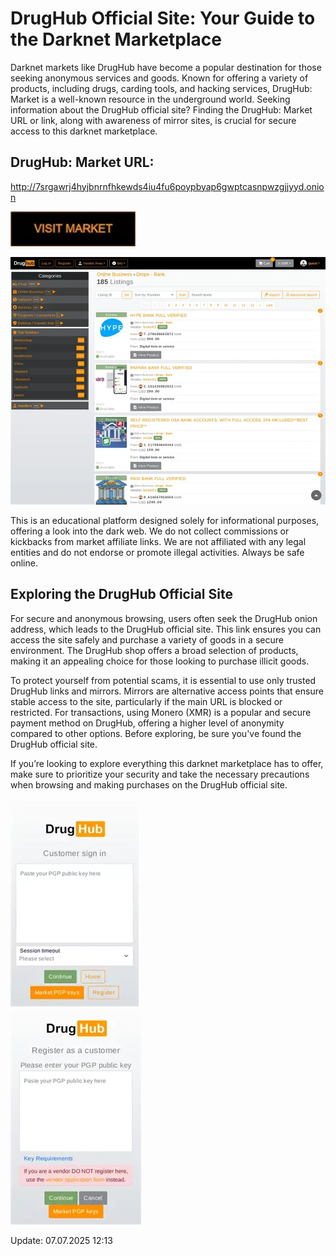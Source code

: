 # DrugHub Official Site: Your Guide to the Darknet Marketplace

Darknet markets like DrugHub have become a popular destination for those seeking anonymous services and goods. Known for offering a variety of products, including drugs, carding tools, and hacking services, DrugHub: Market is a well-known resource in the underground world. Seeking information about the DrugHub official site? Finding the DrugHub: Market URL or link, along with awareness of mirror sites, is crucial for secure access to this darknet marketplace.

## DrugHub: Market URL:

http://7srgawrj4hyjbnrnfhkewds4iu4fu6poypbyap6gwptcasnpwzgjjyyd.onion

[<img src="/sprites/content.webp" width="200">](http://7srgawrj4hyjbnrnfhkewds4iu4fu6poypbyap6gwptcasnpwzgjjyyd.onion)


<a href="http://7srgawrj4hyjbnrnfhkewds4iu4fu6poypbyap6gwptcasnpwzgjjyyd.onion"><img src="/sprites/smooth.webp" alt="image" style="max-width: 100%;"><a>

This is an educational platform designed solely for informational purposes, offering a look into the dark web. We do not collect commissions or kickbacks from market affiliate links. We are not affiliated with any legal entities and do not endorse or promote illegal activities. Always be safe online.

## Exploring the DrugHub Official Site

For secure and anonymous browsing, users often seek the DrugHub onion address, which leads to the DrugHub official site. This link ensures you can access the site safely and purchase a variety of goods in a secure environment. The DrugHub shop offers a broad selection of products, making it an appealing choice for those looking to purchase illicit goods.

To protect yourself from potential scams, it is essential to use only trusted DrugHub links and mirrors. Mirrors are alternative access points that ensure stable access to the site, particularly if the main URL is blocked or restricted. For transactions, using Monero (XMR) is a popular and secure payment method on DrugHub, offering a higher level of anonymity compared to other options. Before exploring, be sure you've found the DrugHub official site.

If you’re looking to explore everything this darknet marketplace has to offer, make sure to prioritize your security and take the necessary precautions when browsing and making purchases on the DrugHub official site.


<a href="http://7srgawrj4hyjbnrnfhkewds4iu4fu6poypbyap6gwptcasnpwzgjjyyd.onion"><img src="/sprites/sharp.webp" alt="image" style="max-width: 100%;"><a>  
<a href="http://7srgawrj4hyjbnrnfhkewds4iu4fu6poypbyap6gwptcasnpwzgjjyyd.onion"><img src="/sprites/batch.webp" alt="image" style="max-width: 100%;"><a>

Update:  07.07.2025 12:13